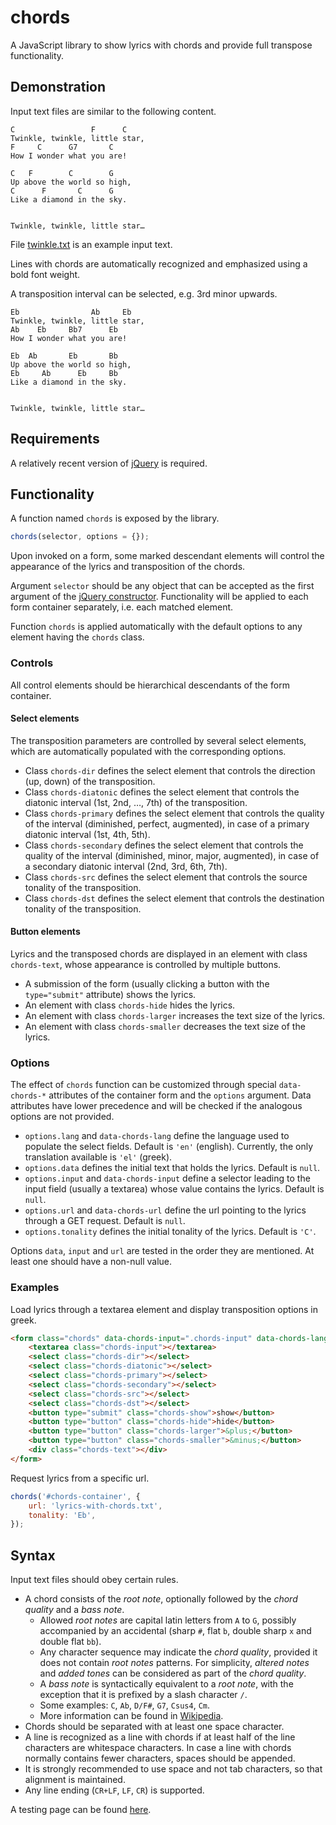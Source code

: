 # chords
A JavaScript library to show lyrics with chords and provide full transpose functionality.

## Demonstration

Input text files are similar to the following content.

```
C                 F      C
Twinkle, twinkle, little star,
F     C      G7       C
How I wonder what you are!

C   F        C        G
Up above the world so high,
C      F       C      G
Like a diamond in the sky.


Twinkle, twinkle, little star…
```

File [twinkle.txt](https://github.com/constracti/chords/blob/main/twinkle.txt) is an example input text.

Lines with chords are automatically recognized and emphasized using a bold font weight.

A transposition interval can be selected, e.g. 3rd minor upwards.

```
Eb                Ab     Eb
Twinkle, twinkle, little star,
Ab    Eb     Bb7      Eb
How I wonder what you are!

Eb  Ab       Eb       Bb
Up above the world so high,
Eb     Ab      Eb     Bb
Like a diamond in the sky.


Twinkle, twinkle, little star…
```

## Requirements

A relatively recent version of [jQuery](https://jquery.com/) is required.

## Functionality

A function named `chords` is exposed by the library.

```javascript
chords(selector, options = {});
```

Upon invoked on a form, some marked descendant elements will control the appearance of the lyrics and transposition of the chords.

Argument `selector` should be any object that can be accepted as the first argument of the [jQuery constructor](https://api.jquery.com/jQuery/). Functionality will be applied to each form container separately, i.e. each matched element.

Function `chords` is applied automatically with the default options to any element having the `chords` class.

### Controls

All control elements should be hierarchical descendants of the form container.

#### Select elements

The transposition parameters are controlled by several select elements, which are automatically populated with the corresponding options.

- Class `chords-dir` defines the select element that controls the direction (up, down) of the transposition.
- Class `chords-diatonic` defines the select element that controls the diatonic interval (1st, 2nd, …, 7th) of the transposition.
- Class `chords-primary` defines the select element that controls the quality of the interval (diminished, perfect, augmented), in case of a primary diatonic interval (1st, 4th, 5th).
- Class `chords-secondary` defines the select element that controls the quality of the interval (diminished, minor, major, augmented), in case of a secondary diatonic interval (2nd, 3rd, 6th, 7th).
- Class `chords-src` defines the select element that controls the source tonality of the transposition.
- Class `chords-dst` defines the select element that controls the destination tonality of the transposition.

#### Button elements

Lyrics and the transposed chords are displayed in an element with class `chords-text`, whose appearance is controlled by multiple buttons.

- A submission of the form (usually clicking a button with the `type="submit"` attribute) shows the lyrics.
- An element with class `chords-hide` hides the lyrics.
- An element with class `chords-larger` increases the text size of the lyrics.
- An element with class `chords-smaller` decreases the text size of the lyrics.

### Options

The effect of `chords` function can be customized through special `data-chords-*` attributes of the container form and the `options` argument. Data attributes have lower precedence and will be checked if the analogous options are not provided.

- `options.lang` and `data-chords-lang` define the language used to populate the select fields. Default is `'en'` (english). Currently, the only translation available is `'el'` (greek).
- `options.data` defines the initial text that holds the lyrics. Default is `null`.
- `options.input` and `data-chords-input` define a selector leading to the input field (usually a textarea) whose value contains the lyrics. Default is `null`.
- `options.url` and `data-chords-url` define the url pointing to the lyrics through a GET request. Default is `null`.
- `options.tonality` defines the initial tonality of the lyrics. Default is `'C'`.

Options `data`, `input` and `url` are tested in the order they are mentioned. At least one should have a non-null value.

### Examples

Load lyrics through a textarea element and display transposition options in greek.

```html
<form class="chords" data-chords-input=".chords-input" data-chords-lang="el">
	<textarea class="chords-input"></textarea>
	<select class="chords-dir"></select>
	<select class="chords-diatonic"></select>
	<select class="chords-primary"></select>
	<select class="chords-secondary"></select>
	<select class="chords-src"></select>
	<select class="chords-dst"></select>
	<button type="submit" class="chords-show">show</button>
	<button type="button" class="chords-hide">hide</button>
	<button type="button" class="chords-larger">&plus;</button>
	<button type="button" class="chords-smaller">&minus;</button>
	<div class="chords-text"></div>
</form>
```

Request lyrics from a specific url.

```javascript
chords('#chords-container', {
	url: 'lyrics-with-chords.txt',
	tonality: 'Eb',
});
```

## Syntax

Input text files should obey certain rules.

- A chord consists of the _root note_, optionally followed by the _chord quality_ and a _bass note_.
	- Allowed _root notes_ are capital latin letters from `A` to `G`, possibly accompanied by an accidental (sharp `#`, flat `b`, double sharp `x` and double flat `bb`).
	- Any character sequence may indicate the _chord quality_, provided it does not contain _root notes_ patterns. For simplicity, _altered notes_ and _added tones_ can be considered as part of the _chord quality_.
	- A _bass note_ is syntactically equivalent to a _root note_, with the exception that it is prefixed by a slash character `/`.
	- Some examples: `C`, `Ab`, `D/F#`, `G7`, `Csus4`, `Cm`.
	- More information can be found in [Wikipedia](https://en.wikipedia.org/wiki/Chord_names_and_symbols_(popular_music)).
- Chords should be separated with at least one space character.
- A line is recognized as a line with chords if at least half of the line characters are whitespace characters. In case a line with chords normally contains fewer characters, spaces should be appended.
- It is strongly recommended to use space and not tab characters, so that alignment is maintained.
- Any line ending (`CR+LF`, `LF`, `CR`) is supported.

A testing page can be found [here](https://raktivan.gr/chords/).
